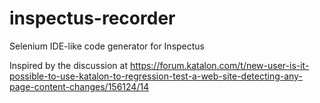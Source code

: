 # inspectus-recorder
Selenium IDE-like code generator for Inspectus 

Inspired by the discussion at https://forum.katalon.com/t/new-user-is-it-possible-to-use-katalon-to-regression-test-a-web-site-detecting-any-page-content-changes/156124/14

